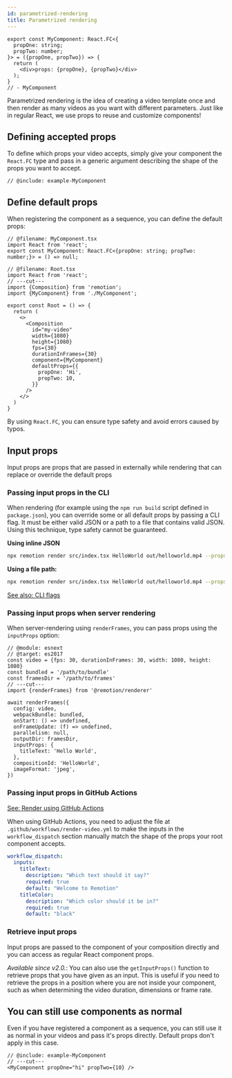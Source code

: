 ```yaml
---
id: parametrized-rendering
title: Parametrized rendering
---
```


```twoslash include example
export const MyComponent: React.FC<{
  propOne: string;
  propTwo: number;
}> = ({propOne, propTwo}) => {
  return (
    <div>props: {propOne}, {propTwo}</div>
  );
}
// - MyComponent
```

Parametrized rendering is the idea of creating a video template once and then render as many videos as you want with different parameters. Just like in regular React, we use props to reuse and customize components!

## Defining accepted props

To define which props your video accepts, simply give your component the `React.FC` type and pass in a generic argument describing the shape of the props you want to accept.

```tsx twoslash {1-2}
// @include: example-MyComponent
```

## Define default props

When registering the component as a sequence, you can define the default props:

```tsx twoslash {13-16}
// @filename: MyComponent.tsx
import React from 'react';
export const MyComponent: React.FC<{propOne: string; propTwo: number;}> = () => null;

// @filename: Root.tsx
import React from 'react';
// ---cut---
import {Composition} from 'remotion';
import {MyComponent} from './MyComponent';

export const Root = () => {
  return (
    <>
      <Composition
        id="my-video"
        width={1080}
        height={1080}
        fps={30}
        durationInFrames={30}
        component={MyComponent}
        defaultProps={{
          propOne: 'Hi',
          propTwo: 10,
        }}
      />
    </>
  )
}
```

By using `React.FC`, you can ensure type safety and avoid errors caused by typos.

## Input props

Input props are props that are passed in externally while rendering that can replace or override the default props

### Passing input props in the CLI

When rendering (for example using the `npm run build` script defined in `package.json`), you can override some or all default props by passing a CLI flag. It must be either valid JSON or a path to a file that contains valid JSON. Using this technique, type safety cannot be guaranteed.

**Using inline JSON**

```bash
npx remotion render src/index.tsx HelloWorld out/helloworld.mp4 --props='{"propOne": "Hi", "propTwo": 10}'
```

**Using a file path:**

```bash
npx remotion render src/index.tsx HelloWorld out/helloworld.mp4 --props=./path/to/props.json
```

[See also: CLI flags](/docs/cli)

### Passing input props when server rendering

When server-rendering using `renderFrames`, you can pass props using the `inputProps` option:

```tsx twoslash {9-11}
// @module: esnext
// @target: es2017
const video = {fps: 30, durationInFrames: 30, width: 1080, height: 1080}
const bundled = '/path/to/bundle'
const framesDir = '/path/to/frames'
// ---cut---
import {renderFrames} from '@remotion/renderer'

await renderFrames({
  config: video,
  webpackBundle: bundled,
  onStart: () => undefined,
  onFrameUpdate: (f) => undefined,
  parallelism: null,
  outputDir: framesDir,
  inputProps: {
    titleText: 'Hello World',
  },
  compositionId: 'HelloWorld',
  imageFormat: 'jpeg',
})
```

### Passing input props in GitHub Actions

[See: Render using GitHub Actions](/docs/ssr#render-using-github-actions)

When using GitHub Actions, you need to adjust the file at `.github/workflows/render-video.yml` to make the inputs in the `workflow_dispatch` section manually match the shape of the props your root component accepts.

```yaml {3, 7}
workflow_dispatch:
  inputs:
    titleText:
      description: "Which text should it say?"
      required: true
      default: "Welcome to Remotion"
    titleColor:
      description: "Which color should it be in?"
      required: true
      default: "black"
```

### Retrieve input props

Input props are passed to the component of your composition directly and you can access as regular React component props.

_Available since v2.0._: You can also use the `getInputProps()` function to retrieve props that you have given as an input. This is useful if you need to retrieve the props in a position where you are not inside your component, such as when determining the video duration, dimensions or frame rate.

## You can still use components as normal

Even if you have registered a component as a sequence,
you can still use it as normal in your videos and pass it's props directly. Default props don't apply in this case.

```tsx twoslash
// @include: example-MyComponent
// ---cut---
<MyComponent propOne="hi" propTwo={10} />
```
